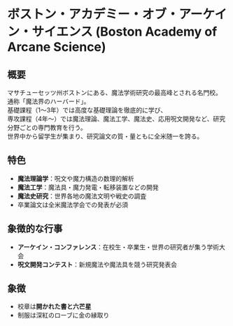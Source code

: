 # ボストン・アカデミー・オブ・アーケイン・サイエンス (Boston Academy of Arcane Science)

## 概要
マサチューセッツ州ボストンにある、魔法学術研究の最高峰とされる名門校。  
通称「魔法界のハーバード」。  
基礎課程（1〜3年）では高度な基礎理論を徹底的に学び、  
専攻課程（4年〜）では魔法理論、魔法工学、魔法史、応用呪文開発など、研究分野ごとの専門教育を行う。  
世界中から留学生が集まり、研究論文の質・量ともに全米随一を誇る。

## 特色
- **魔法理論学**：呪文や魔力構造の数理的解析  
- **魔法工学**：魔法具・魔力発電・転移装置などの開発  
- **魔法史研究**：世界各地の魔法文明や戦史の調査  
- 卒業論文は全米魔法学会での発表が必須

## 象徴的な行事
- **アーケイン・コンファレンス**：在校生・卒業生・世界の研究者が集う学術大会  
- **呪文開発コンテスト**：新規魔法や魔法具を競う研究発表会

## 象徴
- 校章は**開かれた書と六芒星**
- 制服は深紅のローブに金の縁取り

